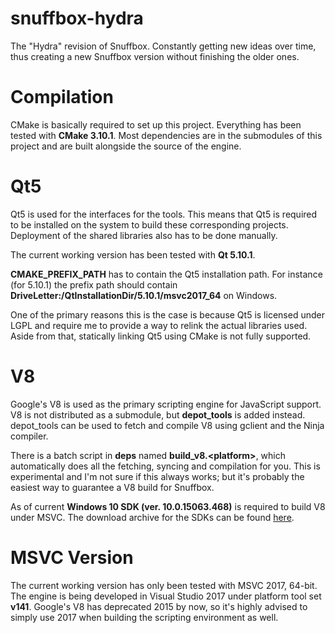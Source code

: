 # snuffbox-hydra
The "Hydra" revision of Snuffbox. Constantly getting new ideas over time, thus creating a new Snuffbox version without finishing the older ones.

# Compilation

CMake is basically required to set up this project. Everything has been tested with **CMake 3.10.1**.
Most dependencies are in the submodules of this project and are built alongside the source of the engine.

# Qt5

Qt5 is used for the interfaces for the tools. This means that Qt5 is required to be installed on the system
to build these corresponding projects. Deployment of the shared libraries also has to be done manually.

The current working version has been tested with **Qt 5.10.1**.

**CMAKE_PREFIX_PATH** has to contain the Qt5 installation path. For instance (for 5.10.1)
the prefix path should contain **DriveLetter:/QtInstallationDir/5.10.1/msvc2017_64** on Windows.

One of the primary reasons this is the case is because Qt5 is licensed under LGPL and require me to provide
a way to relink the actual libraries used. Aside from that, statically linking Qt5 using CMake is not fully
supported.

# V8

Google's V8 is used as the primary scripting engine for JavaScript support. V8 is not distributed as a
submodule, but **depot_tools** is added instead. depot_tools can be used to fetch and compile V8 using gclient
and the Ninja compiler.

There is a batch script in **deps** named **build_v8.\<platform\>**, which automatically does all the fetching, syncing and
compilation for you. This is experimental and I'm not sure if this always works; but it's probably the easiest
way to guarantee a V8 build for Snuffbox.

As of current **Windows 10 SDK (ver. 10.0.15063.468)** is required to build V8 under MSVC.
The download archive for the SDKs can be found [here](https://developer.microsoft.com/en-us/windows/downloads/sdk-archive).

# MSVC Version

The current working version has only been tested with MSVC 2017, 64-bit. The engine is being developed
in Visual Studio 2017 under platform tool set **v141**. Google's V8 has deprecated 2015 by now,
so it's highly advised to simply use 2017 when building the scripting environment as well.